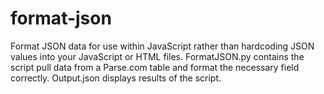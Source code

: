 format-json
===========

Format JSON data for use within JavaScript rather than hardcoding JSON values into your JavaScript or HTML files. FormatJSON.py contains the script pull data from a Parse.com table and format the necessary field correctly. Output.json displays results of the script.

